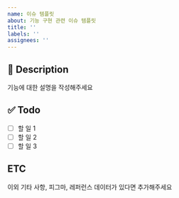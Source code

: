 ```yaml
---
name: 이슈 템플릿
about: 기능 구현 관련 이슈 템플릿
title: ''
labels: ''
assignees: ''
---
```


## 📝 Description

기능에 대한 설명을 작성해주세요

## ✅ Todo

- [ ] 할 일 1
- [ ] 할 일 2
- [ ] 할 일 3

## ETC

이외 기타 사항, 피그마, 레퍼런스 데이터가 있다면 추가해주세요
